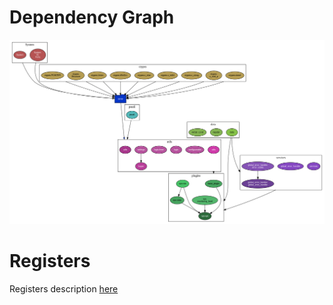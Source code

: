 # Dependency Graph

![Dependency Graph](dep_graph.svg)

# Registers

Registers description [here](../registers.md#Sys)